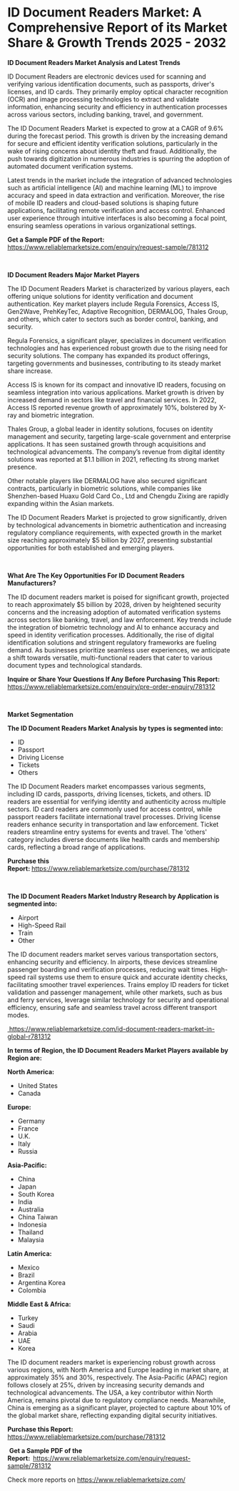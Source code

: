 <p><h1>ID Document Readers Market: A Comprehensive Report of its Market Share & Growth Trends 2025 - 2032</h1></p><p><strong>ID Document Readers Market Analysis and Latest Trends</strong></p>
<p><p>ID Document Readers are electronic devices used for scanning and verifying various identification documents, such as passports, driver's licenses, and ID cards. They primarily employ optical character recognition (OCR) and image processing technologies to extract and validate information, enhancing security and efficiency in authentication processes across various sectors, including banking, travel, and government.</p><p>The ID Document Readers Market is expected to grow at a CAGR of 9.6% during the forecast period. This growth is driven by the increasing demand for secure and efficient identity verification solutions, particularly in the wake of rising concerns about identity theft and fraud. Additionally, the push towards digitization in numerous industries is spurring the adoption of automated document verification systems.</p><p>Latest trends in the market include the integration of advanced technologies such as artificial intelligence (AI) and machine learning (ML) to improve accuracy and speed in data extraction and verification. Moreover, the rise of mobile ID readers and cloud-based solutions is shaping future applications, facilitating remote verification and access control. Enhanced user experience through intuitive interfaces is also becoming a focal point, ensuring seamless operations in various organizational settings.</p></p>
<p><strong>Get a Sample PDF of the Report:&nbsp;</strong> <a href="https://www.reliablemarketsize.com/enquiry/request-sample/781312?utm_campaign=2442&utm_medium=2&utm_source=Github&utm_content=ia&utm_term=26032025&utm_id=id-document-readers">https://www.reliablemarketsize.com/enquiry/request-sample/781312</a></p>
<p>&nbsp;</p>
<p><strong>ID Document Readers Major Market Players</strong></p>
<p><p>The ID Document Readers Market is characterized by various players, each offering unique solutions for identity verification and document authentication. Key market players include Regula Forensics, Access IS, Gen2Wave, PrehKeyTec, Adaptive Recognition, DERMALOG, Thales Group, and others, which cater to sectors such as border control, banking, and security.</p><p>Regula Forensics, a significant player, specializes in document verification technologies and has experienced robust growth due to the rising need for security solutions. The company has expanded its product offerings, targeting governments and businesses, contributing to its steady market share increase.</p><p>Access IS is known for its compact and innovative ID readers, focusing on seamless integration into various applications. Market growth is driven by increased demand in sectors like travel and financial services. In 2022, Access IS reported revenue growth of approximately 10%, bolstered by X-ray and biometric integration.</p><p>Thales Group, a global leader in identity solutions, focuses on identity management and security, targeting large-scale government and enterprise applications. It has seen sustained growth through acquisitions and technological advancements. The company’s revenue from digital identity solutions was reported at $1.1 billion in 2021, reflecting its strong market presence.</p><p>Other notable players like DERMALOG have also secured significant contracts, particularly in biometric solutions, while companies like Shenzhen-based Huaxu Gold Card Co., Ltd and Chengdu Zixing are rapidly expanding within the Asian markets.</p><p>The ID Document Readers Market is projected to grow significantly, driven by technological advancements in biometric authentication and increasing regulatory compliance requirements, with expected growth in the market size reaching approximately $5 billion by 2027, presenting substantial opportunities for both established and emerging players.</p></p>
<p>&nbsp;</p>
<p><strong>What Are The Key Opportunities For ID Document Readers Manufacturers?</strong></p>
<p><p>The ID document readers market is poised for significant growth, projected to reach approximately $5 billion by 2028, driven by heightened security concerns and the increasing adoption of automated verification systems across sectors like banking, travel, and law enforcement. Key trends include the integration of biometric technology and AI to enhance accuracy and speed in identity verification processes. Additionally, the rise of digital identification solutions and stringent regulatory frameworks are fueling demand. As businesses prioritize seamless user experiences, we anticipate a shift towards versatile, multi-functional readers that cater to various document types and technological standards.</p></p>
<p><strong>Inquire or Share Your Questions If Any Before Purchasing This Report:</strong> <a href="https://www.reliablemarketsize.com/enquiry/pre-order-enquiry/781312?utm_campaign=2442&utm_medium=2&utm_source=Github&utm_content=ia&utm_term=26032025&utm_id=id-document-readers">https://www.reliablemarketsize.com/enquiry/pre-order-enquiry/781312</a></p>
<p>&nbsp;</p>
<p><strong>Market Segmentation</strong></p>
<p><strong>The ID Document Readers Market Analysis by types is segmented into:</strong></p>
<p><ul><li>ID</li><li>Passport</li><li>Driving License</li><li>Tickets</li><li>Others</li></ul></p>
<p><p>The ID Document Readers market encompasses various segments, including ID cards, passports, driving licenses, tickets, and others. ID readers are essential for verifying identity and authenticity across multiple sectors. ID card readers are commonly used for access control, while passport readers facilitate international travel processes. Driving license readers enhance security in transportation and law enforcement. Ticket readers streamline entry systems for events and travel. The 'others' category includes diverse documents like health cards and membership cards, reflecting a broad range of applications.</p></p>
<p><strong>Purchase this Report:&nbsp;</strong><a href="https://www.reliablemarketsize.com/purchase/781312?utm_campaign=2442&utm_medium=2&utm_source=Github&utm_content=ia&utm_term=26032025&utm_id=id-document-readers">https://www.reliablemarketsize.com/purchase/781312</a></p>
<p>&nbsp;</p>
<p><strong>The ID Document Readers Market Industry Research by Application is segmented into:</strong></p>
<p><ul><li>Airport</li><li>High-Speed Rail</li><li>Train</li><li>Other</li></ul></p>
<p><p>The ID document readers market serves various transportation sectors, enhancing security and efficiency. In airports, these devices streamline passenger boarding and verification processes, reducing wait times. High-speed rail systems use them to ensure quick and accurate identity checks, facilitating smoother travel experiences. Trains employ ID readers for ticket validation and passenger management, while other markets, such as bus and ferry services, leverage similar technology for security and operational efficiency, ensuring safe and seamless travel across different transport modes.</p></p>
<p><a href="https://www.reliablemarketsize.com/id-document-readers-market-in-global-r781312?utm_campaign=2442&utm_medium=2&utm_source=Github&utm_content=ia&utm_term=26032025&utm_id=id-document-readers">&nbsp;https://www.reliablemarketsize.com/id-document-readers-market-in-global-r781312</a></p>
<p><strong>In terms of Region, the ID Document Readers Market Players available by Region are:</strong></p>
<p>
    <p> <strong> North America: </strong>
        <ul>
            <li>United States</li>
            <li>Canada</li>
        </ul>
        </p> 
    <p> <strong> Europe: </strong>
        <ul>
            <li>Germany</li>
            <li>France</li>
            <li>U.K.</li>
            <li>Italy</li>
            <li>Russia</li>
        </ul>
        </p> 
    <p> <strong> Asia-Pacific: </strong>
        <ul>
            <li>China</li>
            <li>Japan</li>
            <li>South Korea</li>
            <li>India</li>
            <li>Australia</li>
            <li>China Taiwan</li>
            <li>Indonesia</li>
            <li>Thailand</li>
            <li>Malaysia</li>
        </ul>
        </p> 
    <p> <strong> Latin America: </strong>
        <ul>
            <li>Mexico</li>
            <li>Brazil</li>
            <li>Argentina Korea</li>
            <li>Colombia</li>
        </ul>
        </p> 
    <p> <strong> Middle East & Africa: </strong>
        <ul>
            <li>Turkey</li>
            <li>Saudi</li>
            <li>Arabia</li>
            <li>UAE</li>
            <li>Korea</li>
        </ul>
    </p>
    </p>
<p><p>The ID document readers market is experiencing robust growth across various regions, with North America and Europe leading in market share, at approximately 35% and 30%, respectively. The Asia-Pacific (APAC) region follows closely at 25%, driven by increasing security demands and technological advancements. The USA, a key contributor within North America, remains pivotal due to regulatory compliance needs. Meanwhile, China is emerging as a significant player, projected to capture about 10% of the global market share, reflecting expanding digital security initiatives.</p></p>
<p><strong>Purchase this Report: </strong><a href="https://www.reliablemarketsize.com/purchase/781312?utm_campaign=2442&utm_medium=2&utm_source=Github&utm_content=ia&utm_term=26032025&utm_id=id-document-readers">https://www.reliablemarketsize.com/purchase/781312</a></p>
<p>&nbsp;<strong>Get a Sample PDF of the Report:&nbsp;&nbsp;</strong><a href="https://www.reliablemarketsize.com/enquiry/request-sample/781312?utm_campaign=2442&utm_medium=2&utm_source=Github&utm_content=ia&utm_term=26032025&utm_id=id-document-readers">https://www.reliablemarketsize.com/enquiry/request-sample/781312</a></p>
<p><strong></strong></p>
<p>Check more reports on <a href="https://www.reliablemarketsize.com/?utm_campaign=2442&utm_medium=2&utm_source=Github&utm_content=ia&utm_term=26032025&utm_id=id-document-readers">https://www.reliablemarketsize.com/</a></p>